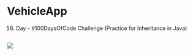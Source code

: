 # VehicleApp
56. Day - #100DaysOfCode Challenge (Practice for Inheritance in Java)

##

![](https://i0.wp.com/www.car-revs-daily.com/wp-content/uploads/2014/03/HYUNDAI-Coupe-Designs-HND-9-animated-gif-header.gif)

